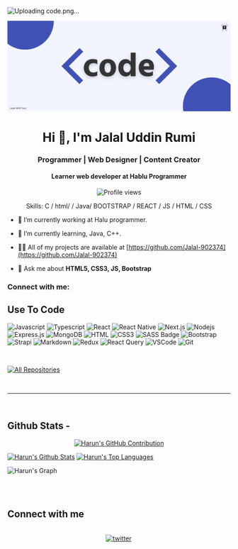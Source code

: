 ![Uploading code.png…]()

![I am Jalal-902374](https://github.com/Jalal-902374/Jalal-902374/blob/main/code.png)

<h1 align="center">Hi 👋, I'm Jalal Uddin Rumi</h1>
<h3 align="center">Programmer | Web Designer | Content Creator</h3>
<h4 align="center">Learner web developer at Hablu Programmer</h4>

<div align="center">

![Profile views](https://komarev.com/ghpvc/?username=Jalal-902374&color=red)

Skills: C / html/ / Java/ BOOTSTRAP / REACT / JS / HTML / CSS

</div>

- 🔭 I’m currently working at Halu programmer.

- 🌱 I’m currently learning, Java, C++.

- 👨‍💻 All of my projects are available at [https://github.com/Jalal-902374](https://github.com/Jalal-902374)

- 💬 Ask me about **HTML5, CSS3, JS, Bootstrap**

<h3 align="left">Connect with me:</h3>

<p align="center">
<a href="(https://www.instagram.com/jalal_902374/) alt="jalal_902374" height="30" width="40" /></a>
<a href="(https://x.com/Jalal_902374) alt="Jalal_902374" height="30" width="40" /></a>
</p>

## Use To Code

![Javascript](https://img.shields.io/badge/Javascript-F0DB4F?style=for-the-badge&labelColor=black&logo=javascript&logoColor=F0DB4F)
![Typescript](https://img.shields.io/badge/Typescript-007acc?style=for-the-badge&labelColor=black&logo=typescript&logoColor=007acc)
![React](https://img.shields.io/badge/-React-61DBFB?style=for-the-badge&labelColor=black&logo=react&logoColor=61DBFB)
![React Native](https://img.shields.io/badge/React_Native-20232A?style=for-the-badge&logo=react&logoColor=61DAFB)
![Next.js](https://img.shields.io/badge/next.js-000000?style=for-the-badge&logo=nextdotjs&logoColor=white)
![Nodejs](https://img.shields.io/badge/Nodejs-3C873A?style=for-the-badge&labelColor=black&logo=node.js&logoColor=3C873A)
![Express.js](https://img.shields.io/badge/Express.js-000000?style=for-the-badge&logo=express&logoColor=white)
![MongoDB](https://img.shields.io/badge/MongoDB-4EA94B?style=for-the-badge&logo=mongodb&logoColor=white)
![HTML](https://img.shields.io/badge/HTML5-E34F26?style=for-the-badge&logo=html5&logoColor=white)
![CSS3](https://img.shields.io/badge/CSS3-1572B6?style=for-the-badge&logo=css3&logoColor=white)
![SASS Badge](https://img.shields.io/badge/Sass-CC6699?style=for-the-badge&logo=sass&logoColor=white)
![Bootstrap](https://img.shields.io/badge/Bootstrap-563D7C?style=for-the-badge&logo=bootstrap&logoColor=white)
![Strapi](https://img.shields.io/badge/strapi-2E7EEA?style=for-the-badge&logo=strapi&logoColor=white)
![Markdown](https://img.shields.io/badge/Markdown-000000?style=for-the-badge&logo=markdown&logoColor=white)
![Redux](https://img.shields.io/badge/Redux-593D88?style=for-the-badge&logo=redux&logoColor=white)
![React Query](https://img.shields.io/badge/-React_Query-FF4154?style=for-the-badge&logo=react%20query&logoColor=white)
![VSCode](https://img.shields.io/badge/Visual_Studio-0078d7?style=for-the-badge&logo=visual%20studio&logoColor=white)
![Git](https://img.shields.io/badge/Git-F05032?style=for-the-badge&logo=git&logoColor=white)

<br/>

<p align="left">
  <a href="https://github.com/Jalal-902374?tab=repositories" target="_blank"><img alt="All Repositories" title="All Repositories" src="https://img.shields.io/badge/-All%20Repos-2962FF?style=for-the-badge&logo=koding&logoColor=white"/></a>
</p>

<br/>
<hr/>
<br/>

## Github Stats -

<p align="center">
  <a href="https://github.com/Jalal-902374">
    <img src="https://github-profile-summary-cards.vercel.app/api/cards/profile-details?username=Jalal-902374&theme=radical" alt="Harun's GitHub Contribution"/>
  </a>
</p>

<a> 
    <a href="https://github.com/Jalal-902374"><img alt="Harun's Github Stats" src="https://denvercoder1-github-readme-stats.vercel.app/api?username=Jalal-902374&show_icons=true&count_private=true&theme=react&border_color=7F3FBF&bg_color=0D1117&title_color=F85D7F&icon_color=F8D866" height="192px" width="49.5%"/></a>
  <a href="https://github.com/Jalal-902374"><img alt="Harun's Top Languages" src="https://denvercoder1-github-readme-stats.vercel.app/api/top-langs/?username=Jalal-902374&langs_count=8&layout=compact&theme=react&border_color=7F3FBF&bg_color=0D1117&title_color=F85D7F&icon_color=F8D866" height="192px" width="49.5%"/></a>
  <br/>
</a>

![Harun's Graph](https://github-readme-activity-graph.vercel.app/graph?username=Jalal-902374&custom_title=Harun's%20GitHub%20Activity%20Graph&bg_color=0D1117&color=7F3FBF&line=7F3FBF&point=7F3FBF&area_color=FFFFFF&title_color=FFFFFF&area=true)

<br/>

<br/>

## Connect with me

<div align="center">
<br/>
<a href="https://x.com/Jalal_902374" target="_blank">
<img src=https://img.shields.io/badge/twitter-%2300acee.svg?&style=for-the-badge&logo=twitter&logoColor=white alt=twitter style="margin-bottom: 5px; margin-right: 2px;" />
</a>

</div>
